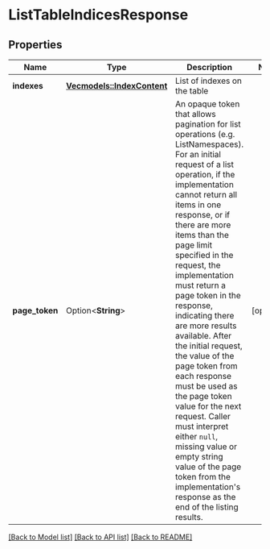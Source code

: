 # ListTableIndicesResponse

## Properties

Name | Type | Description | Notes
------------ | ------------- | ------------- | -------------
**indexes** | [**Vec<models::IndexContent>**](IndexContent.md) | List of indexes on the table | 
**page_token** | Option<**String**> | An opaque token that allows pagination for list operations (e.g. ListNamespaces).  For an initial request of a list operation,  if the implementation cannot return all items in one response, or if there are more items than the page limit specified in the request, the implementation must return a page token in the response, indicating there are more results available.  After the initial request,  the value of the page token from each response must be used as the page token value for the next request.  Caller must interpret either `null`,  missing value or empty string value of the page token from the implementation's response as the end of the listing results.  | [optional]

[[Back to Model list]](../README.md#documentation-for-models) [[Back to API list]](../README.md#documentation-for-api-endpoints) [[Back to README]](../README.md)


